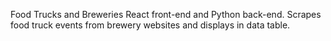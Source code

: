 Food Trucks and Breweries
React front-end and Python back-end. Scrapes food truck events from brewery websites and displays in data table.
